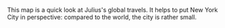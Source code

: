 This map is a quick look at Julius's global travels. It helps to put New York City in perspective: compared to the world, the city is rather small.

